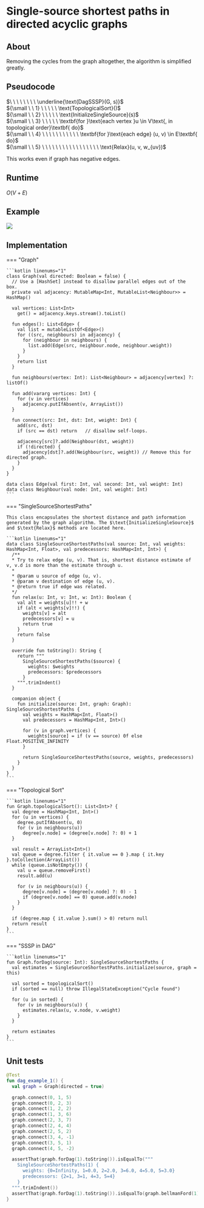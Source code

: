 # Single-source shortest paths in directed acyclic graphs

<style>
.md-logo img {
  content: url('/data-structures/graph/network-light.svg');
}

:root [data-md-color-scheme=slate] .md-logo img  {
  content: url('/data-structures/graph/network-dark.svg');
}
</style>

## About

Removing the cycles from the graph altogether, the algorithm is simplified greatly.

## Pseudocode

$\ \ \ \ \ \ \ \ \underline{\text{DagSSSP}(G, s)}$ <br>
${\small \ \ 1} \ \ \ \ \ \text{TopologicalSort}()$ <br>
${\small \ \ 2} \ \ \ \ \ \text{InitializeSingleSource}(s)$ <br>
${\small \ \ 3} \ \ \ \ \ \textbf{for }\text{each vertex }u \in V\text{, in topological order}\textbf{ do}$ <br>
${\small \ \ 4} \ \ \ \ \ \ \ \ \ \ \ \textbf{for }\text{each edge} (u, v) \in E\textbf{ do}$ <br>
${\small \ \ 5} \ \ \ \ \ \ \ \ \ \ \ \ \ \ \ \ \ \text{Relax}(u, v, w_{uv})$ <br>

This works even if graph has negative edges.

## Runtime

$O(V+E)$

## Example

![](dag-example.png)

## Implementation

=== "Graph"

    ```kotlin linenums="1"
    class Graph(val directed: Boolean = false) {
      // Use a [HashSet] instead to disallow parallel edges out of the box.
      private val adjacency: MutableMap<Int, MutableList<Neighbour>> = HashMap()

      val vertices: List<Int>
        get() = adjacency.keys.stream().toList()

      fun edges(): List<Edge> {
        val list = mutableListOf<Edge>()
        for ((src, neighbours) in adjacency) {
          for (neighbour in neighbours) {
            list.add(Edge(src, neighbour.node, neighbour.weight))
          }
        }
        return list
      }

      fun neighbours(vertex: Int): List<Neighbour> = adjacency[vertex] ?: listOf()

      fun add(vararg vertices: Int) {
        for (v in vertices)
          adjacency.putIfAbsent(v, ArrayList())
      }

      fun connect(src: Int, dst: Int, weight: Int) {
        add(src, dst)
        if (src == dst) return   // disallow self-loops.

        adjacency[src]?.add(Neighbour(dst, weight))
        if (!directed) {
          adjacency[dst]?.add(Neighbour(src, weight)) // Remove this for directed graph.
        }
      }
    }

    data class Edge(val first: Int, val second: Int, val weight: Int)
    data class Neighbour(val node: Int, val weight: Int)
    ```

=== "SingleSourceShortestPaths"

    This class encapsulates the shortest distance and path information generated by the graph algorithm. The $\text{InitializeSingleSource}$ and $\text{Relax}$ methods are located here.

    ```kotlin linenums="1"
    data class SingleSourceShortestPaths(val source: Int, val weights: HashMap<Int, Float>, val predecessors: HashMap<Int, Int>) {
      /**
      * Try to relax edge (u, v). That is, shortest distance estimate of v, v.d is more than the estimate through u.
      *
      * @param u source of edge (u, v).
      * @param v destination of edge (u, v).
      * @return true if edge was related.
      */
      fun relax(u: Int, v: Int, w: Int): Boolean {
        val alt = weights[u]!! + w
        if (alt < weights[v]!!) {
          weights[v] = alt
          predecessors[v] = u
          return true
        }
        return false
      }

      override fun toString(): String {
        return """
          SingleSourceShortestPaths($source) {
            weights: $weights
            predecessors: $predecessors
          }
        """.trimIndent()
      }

      companion object {
        fun initialize(source: Int, graph: Graph): SingleSourceShortestPaths {
          val weights = HashMap<Int, Float>()
          val predecessors = HashMap<Int, Int>()

          for (v in graph.vertices) {
            weights[source] = if (v == source) 0f else Float.POSITIVE_INFINITY
          }

          return SingleSourceShortestPaths(source, weights, predecessors)
        }
      }
    }
    ```

=== "Topological Sort"

    ```kotlin linenums="1"
    fun Graph.topologicalSort(): List<Int>? {
      val degree = HashMap<Int, Int>()
      for (u in vertices) {
        degree.putIfAbsent(u, 0)
        for (v in neighbours(u))
          degree[v.node] = (degree[v.node] ?: 0) + 1
      }

      val result = ArrayList<Int>()
      val queue = degree.filter { it.value == 0 }.map { it.key }.toCollection(ArrayList())
      while (queue.isNotEmpty()) {
        val u = queue.removeFirst()
        result.add(u)

        for (v in neighbours(u)) {
          degree[v.node] = (degree[v.node] ?: 0) - 1
          if (degree[v.node] == 0) queue.add(v.node)
        }
      }

      if (degree.map { it.value }.sum() > 0) return null
      return result
    }
    ```

=== "SSSP in DAG"

    ```kotlin linenums="1"
    fun Graph.forDag(source: Int): SingleSourceShortestPaths {
      val estimates = SingleSourceShortestPaths.initialize(source, graph = this)

      val sorted = topologicalSort()
      if (sorted == null) throw IllegalStateException("Cycle found")

      for (u in sorted) {
        for (v in neighbours(u)) {
          estimates.relax(u, v.node, v.weight)
        }
      }

      return estimates
    }
    ```

## Unit tests

```kotlin linenums="1"
@Test
fun dag_example_1() {
  val graph = Graph(directed = true)

  graph.connect(0, 1, 5)
  graph.connect(0, 2, 3)
  graph.connect(1, 2, 2)
  graph.connect(1, 3, 6)
  graph.connect(2, 3, 7)
  graph.connect(2, 4, 4)
  graph.connect(2, 5, 2)
  graph.connect(3, 4, -1)
  graph.connect(3, 5, 1)
  graph.connect(4, 5, -2)

  assertThat(graph.forDag(1).toString()).isEqualTo("""
    SingleSourceShortestPaths(1) {
      weights: {0=Infinity, 1=0.0, 2=2.0, 3=6.0, 4=5.0, 5=3.0}
      predecessors: {2=1, 3=1, 4=3, 5=4}
    }
  """.trimIndent())
  assertThat(graph.forDag(1).toString()).isEqualTo(graph.bellmanFord(1).toString())
}
```
